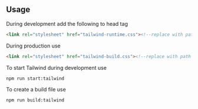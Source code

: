 ## Usage

During development add the following to head tag

```html
<link rel="stylesheet" href="tailwind-runtime.css"><!--replace with path to your tailwind runtime-->
```
During production use

```html
<link rel="stylesheet" href="tailwind-build.css"><!--replace with path to your tailwind build-->
```

To start Tailwind during development use
```html
npm run start:tailwind
```

To create a build file use
```html
npm run build:tailwind
```
